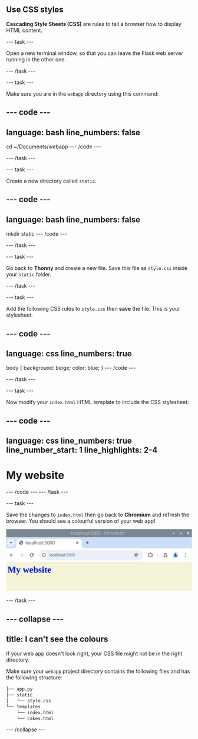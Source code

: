 ## Use CSS styles

**Cascading Style Sheets (CSS)** are rules to tell a browser how to display HTML content.

--- task ---

Open a new terminal window, so that you can leave the Flask web server running in the other one.

--- /task ---

--- task ---

Make sure you are in the `webapp` directory using this command:

--- code ---
---
language: bash
line_numbers: false
---
cd ~/Documents/webapp
--- /code ---

--- /task ---

--- task ---

Create a new directory called `static`.

--- code ---
---
language: bash
line_numbers: false
---
mkdir static
--- /code ---

--- /task ---

--- task ---

Go back to **Thonny** and create a new file. Save this file as `style.css` inside your `static` folder.

--- /task ---

--- task ---

Add the following CSS rules to `style.css` then **save** the file. This is your stylesheet.

--- code ---
---
language: css
line_numbers: true
---
body {
    background: beige;
    color: blue;
}
--- /code ---

--- /task ---

--- task ---

Now modify your `index.html` HTML template to include the CSS stylesheet:

--- code ---
---
language: css
line_numbers: true
line_number_start: 1
line_highlights: 2-4
---
<html>
<head>
<link rel="stylesheet" href="/static/style.css" />
</head>
<body>
<h1>My website</h1>
</body>
</html>
--- /code ---
--- /task ---

--- task ---

Save the changes to `index.html` then go back to **Chromium** and refresh the browser. You should see a colourful version of your web app!

![Flask app with colour](images/flask-app-with-colour.png)

--- /task ---

--- collapse ---
---
title: I can't see the colours
---

If your web app doesn't look right, your CSS file might not be in the right directory.

Make sure your `webapp` project directory contains the following files and has the following structure:

```
├── app.py
├── static
│   └── style.css
└── templates
    └── index.html
    └── cakes.html
```
--- /collapse ---
